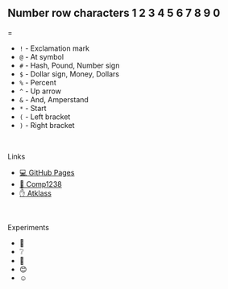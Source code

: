 Number row characters
1
2
3
4
5
6
7
8
9
0
-
=
- `!` - Exclamation mark
- `@` - At symbol
- `#` - Hash, Pound, Number sign
- `$` - Dollar sign, Money, Dollars
- `%` - Percent
- `^` - Up arrow
- `&` - And, Amperstand
- `*` - Start
- `(` - Left bracket
- `)` - Right bracket

<br>

Links
- [:computer: GitHub Pages](https://pages.github.com/)
- [:book: Comp1238](https://learn.georgebrown.ca/d2l/home/291663)
- [:hand: Atklass](https://app.atklass.com/members/l/dashboard)


<br>

Experiments
-  :punch:
-  :grey_question:
-  :pray:
-  :blush:
-  :relaxed:
